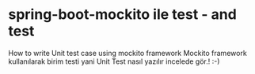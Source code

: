 # spring-boot-mockito ile test - and test
How to write Unit test case using mockito framework 
Mockito framework kullanılarak birim testi yani Unit Test nasıl yazılır incelede gör.! :-)